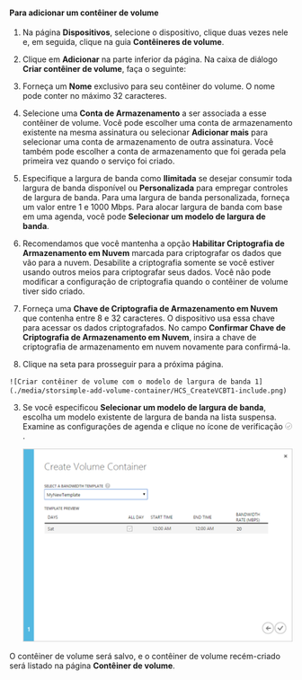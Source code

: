 <!--author=SharS last changed: 1/7/2016-->

#### Para adicionar um contêiner de volume

1. Na página **Dispositivos**, selecione o dispositivo, clique duas vezes nele e, em seguida, clique na guia **Contêineres de volume**.

2. Clique em **Adicionar** na parte inferior da página. Na caixa de diálogo **Criar contêiner de volume**, faça o seguinte:

  1. Forneça um **Nome** exclusivo para seu contêiner do volume. O nome pode conter no máximo 32 caracteres.
  2. Selecione uma **Conta de Armazenamento** a ser associada a esse contêiner de volume. Você pode escolher uma conta de armazenamento existente na mesma assinatura ou selecionar **Adicionar mais** para selecionar uma conta de armazenamento de outra assinatura. Você também pode escolher a conta de armazenamento que foi gerada pela primeira vez quando o serviço foi criado.
  3. Especifique a largura de banda como **Ilimitada** se desejar consumir toda largura de banda disponível ou **Personalizada** para empregar controles de largura de banda. Para uma largura de banda personalizada, forneça um valor entre 1 e 1000 Mbps. Para alocar largura de banda com base em uma agenda, você pode **Selecionar um modelo de largura de banda**.
  4. Recomendamos que você mantenha a opção **Habilitar Criptografia de Armazenamento em Nuvem** marcada para criptografar os dados que vão para a nuvem. Desabilite a criptografia somente se você estiver usando outros meios para criptografar seus dados. Você não pode modificar a configuração de criptografia quando o contêiner de volume tiver sido criado.
  5. Forneça uma **Chave de Criptografia de Armazenamento em Nuvem** que contenha entre 8 e 32 caracteres. O dispositivo usa essa chave para acessar os dados criptografados. No campo **Confirmar Chave de Criptografia de Armazenamento em Nuvem**, insira a chave de criptografia de armazenamento em nuvem novamente para confirmá-la. 
  6. Clique na seta para prosseguir para a próxima página.

    ![Criar contêiner de volume com o modelo de largura de banda 1](./media/storsimple-add-volume-container/HCS_CreateVCBT1-include.png)

3. Se você especificou **Selecionar um modelo de largura de banda**, escolha um modelo existente de largura de banda na lista suspensa. Examine as configurações de agenda e clique no ícone de verificação ![ícone de verificação](./media/storsimple-configure-new-storage-account/HCS_CheckIcon-include.png).

    ![Criar contêiner de volume com o modelo de largura de banda 2](./media/storsimple-add-volume-container/HCS_CreateVCBT2-include.png)

O contêiner de volume será salvo, e o contêiner de volume recém-criado será listado na página **Contêiner de volume**.
 

<!---HONumber=AcomDC_0114_2016-->
